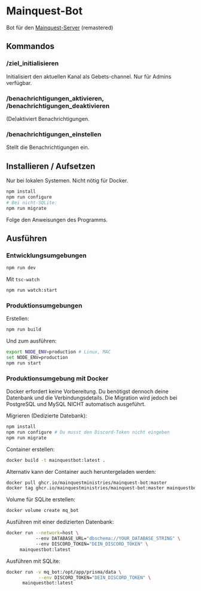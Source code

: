 # Mainquest-Bot

Bot für den [Mainquest-Server](https://mainquest.org) (remastered)

## Kommandos

### /ziel_initialisieren

Initialisiert den aktuellen Kanal als Gebets-channel. Nur für Admins verfügbar.

### /benachrichtigungen_aktivieren, /benachrichtigungen_deaktivieren

(De)aktiviert Benachrichtigungen.

### /benachrichtigungen_einstellen

Stellt die Benachrichtigungen ein.

## Installieren / Aufsetzen

Nur bei lokalen Systemen. Nicht nötig für Docker.

```sh
npm install
npm run configure
# Bei nicht-SQLite:
npm run migrate
```

Folge den Anweisungen des Programms.

## Ausführen

### Entwicklungsumgebungen

```sh
npm run dev
```

Mit `tsc-watch`

```sh
npm run watch:start
```

### Produktionsumgebungen

Erstellen:

```sh
npm run build
```

Und zum ausführen:

```sh
export NODE_ENV=production # Linux, MAC
set NODE_ENV=production
npm run start
```

### Produktionsumgebung mit Docker

Docker erfordert keine Vorbereitung.
Du benötigst dennoch deine Datenbank und die Verbindungsdetails.
Die Migration wird jedoch bei PostgreSQL und MySQL NICHT automatisch ausgeführt.

Migrieren (Dedizierte Datebank):

```sh
npm install
npm run configure # Du musst den Discord-Token nicht eingeben
npm run migrate
```

Container erstellen:

```sh
docker build -t mainquestbot:latest .
```

Alternativ kann der Container auch heruntergeladen werden:

```sh
docker pull ghcr.io/mainquestministries/mainquest-bot:master
docker tag ghcr.io/mainquestministries/mainquest-bot:master mainquestbot:latest
```

Volume für SQLite erstellen:

```sh
docker volume create mq_bot
```

Ausführen mit einer dedizierten Datenbank:

```sh
docker run --network=host \ 
           --env DATABASE_URL="dbschema://YOUR_DATABASE_STRING" \ 
           --env DISCORD_TOKEN="DEIN_DISCORD_TOKEN" \
     mainquestbot:latest
```

Ausführen mit SQLite:

```sh
docker run -v mq_bot:/opt/app/prisma/data \
            --env DISCORD_TOKEN="DEIN_DISCORD_TOKEN" \
      mainquestbot:latest
```
